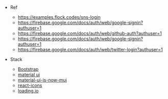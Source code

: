 - Ref

  - https://examples.flock.codes/sns-login
  - https://firebase.google.com/docs/auth/web/google-signin?authuser=1
  - https://firebase.google.com/docs/auth/web/github-auth?authuser=1
  - https://firebase.google.com/docs/auth/web/google-signin?authuser=1
  - https://firebase.google.com/docs/auth/web/twitter-login?authuser=1

- Stack
  - [Bootstrap](https://react-bootstrap.github.io/components/buttons/)
  - [material ui](https://mui.com/api/accordion/)
  - [material-ui-is-now-mui](https://mui.com/blog/material-ui-is-now-mui/)
  - [react-icons](https://react-icons.github.io/react-icons/)
  - [loading.io](https://loading.io/)
